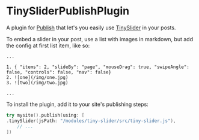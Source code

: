 # TinySliderPublishPlugin

A plugin for [Publish](https://github.com/JohnSundell/Publish) that let's you easily use [TinySlider](https://github.com/ganlanyuan/tiny-slider) in your posts.

To embed a slider in your post, use a list with images in markdown, but add the config at first list item, like so:

```
...

1. { "items": 2, "slideBy": "page", "mouseDrag": true, "swipeAngle": false, "controls": false, "nav": false}
2. ![one](/img/one.jpg)
3. ![two](/img/two.jpg)

...
```

To install the plugin, add it to your site's publishing steps:

```swift
try mysite().publish(using: [
.tinySlider(jsPath: "/modules/tiny-slider/src/tiny-slider.js"),
    // ...
])
```
